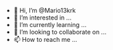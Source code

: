 - 👋 Hi, I’m @Mario13krk
- 👀 I’m interested in ...
- 🌱 I’m currently learning ...
- 💞️ I’m looking to collaborate on ...
- 📫 How to reach me ...

<!---
Mario13krk/Mario13krk is a ✨ special ✨ repository because its `README.md` (this file) appears on your GitHub profile.
You can click the Preview link to take a look at your changes.
--->
